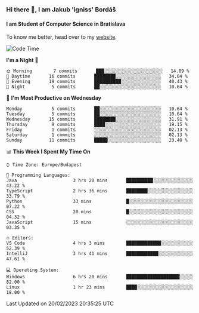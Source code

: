 ### Hi there 👋, I am Jakub 'igniss' Bordáš

#### I am Student of Computer Science in Bratislava
To know me better, head over to my [website](https://bordas.sk).


<!--START_SECTION:waka-->
![Code Time](http://img.shields.io/badge/Code%20Time-1%2C043%20hrs%2044%20mins-blue)

**I'm a Night 🦉** 

```text
🌞 Morning        7 commits       ███░░░░░░░░░░░░░░░░░░░░░░   14.89 % 
🌆 Daytime       16 commits       ████████░░░░░░░░░░░░░░░░░   34.04 % 
🌃 Evening       19 commits       ██████████░░░░░░░░░░░░░░░   40.43 % 
🌙 Night          5 commits       ██░░░░░░░░░░░░░░░░░░░░░░░   10.64 % 

```
📅 **I'm Most Productive on Wednesday** 

```text
Monday           5 commits       ██░░░░░░░░░░░░░░░░░░░░░░░   10.64 % 
Tuesday          5 commits       ██░░░░░░░░░░░░░░░░░░░░░░░   10.64 % 
Wednesday       15 commits       ████████░░░░░░░░░░░░░░░░░   31.91 % 
Thursday         9 commits       ████░░░░░░░░░░░░░░░░░░░░░   19.15 % 
Friday           1 commits       ░░░░░░░░░░░░░░░░░░░░░░░░░   02.13 % 
Saturday         1 commits       ░░░░░░░░░░░░░░░░░░░░░░░░░   02.13 % 
Sunday          11 commits       █████░░░░░░░░░░░░░░░░░░░░   23.40 % 

```


📊 **This Week I Spent My Time On** 

```text
⌚︎ Time Zone: Europe/Budapest

💬 Programming Languages: 
Java                     3 hrs 20 mins       ██████████░░░░░░░░░░░░░░░   43.22 % 
TypeScript               2 hrs 36 mins       ████████░░░░░░░░░░░░░░░░░   33.79 % 
Python                   33 mins             █░░░░░░░░░░░░░░░░░░░░░░░░   07.22 % 
CSS                      20 mins             █░░░░░░░░░░░░░░░░░░░░░░░░   04.32 % 
JavaScript               15 mins             ░░░░░░░░░░░░░░░░░░░░░░░░░   03.35 % 

🔥 Editors: 
VS Code                  4 hrs 3 mins        █████████████░░░░░░░░░░░░   52.39 % 
IntelliJ                 3 hrs 41 mins       ████████████░░░░░░░░░░░░░   47.61 % 

💻 Operating System: 
Windows                  6 hrs 20 mins       ████████████████████░░░░░   82.00 % 
Linux                    1 hr 23 mins        ████░░░░░░░░░░░░░░░░░░░░░   18.00 % 

```


 Last Updated on 20/02/2023 20:35:25 UTC
<!--END_SECTION:waka-->
